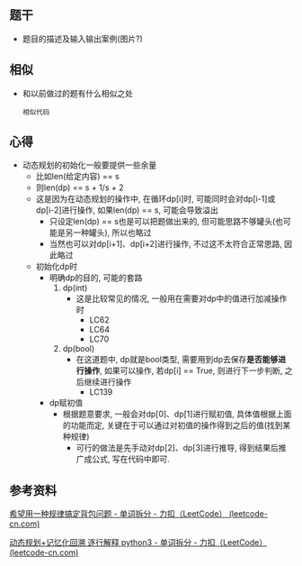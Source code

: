 ## 题干

* 题目的描述及输入输出案例(图片?)



## 相似

* 和以前做过的题有什么相似之处

  ```
  相似代码
  ```

  

## 心得

* 动态规划的初始化一般要提供一些余量
  * 比如len(给定内容) == s
  * 则len(dp) == s + 1/s + 2
  * 这是因为在动态规划的操作中, 在循环dp[i]时, 可能同时会对dp[i-1]或dp[i-2]进行操作, 如果len(dp) == s, 可能会导致溢出
    * 只设定len(dp) == s也是可以把题做出来的, 但可能思路不够罐头(也可能是另一种罐头), 所以也略过
    * 当然也可以对dp[i+1]、dp[i+2]进行操作,  不过这不太符合正常思路, 因此略过
  * 初始化dp时
    * 明确dp的目的, 可能的套路
      1. dp(int)
         * 这是比较常见的情况, 一般用在需要对dp中的值进行加减操作时
           * LC62
           * LC64
           * LC70
      2. dp(bool)
         * 在这道题中, dp就是bool类型, 需要用到dp去保存**是否能够进行操作**, 如果可以操作, 若dp[i] == True, 则进行下一步判断, 之后继续进行操作
           * LC139
    * dp赋初值
      * 根据题意要求, 一般会对dp[0]、dp[1]进行赋初值, 具体值根据上面的功能而定, 关键在于可以通过对初值的操作得到之后的值(找到某种规律)
        * 可行的做法是先手动对dp[2]、dp[3]进行推导, 得到结果后推广成公式, 写在代码中即可.



## 参考资料

[希望用一种规律搞定背包问题 - 单词拆分 - 力扣（LeetCode） (leetcode-cn.com)](https://leetcode-cn.com/problems/word-break/solution/xi-wang-yong-yi-chong-gui-lu-gao-ding-bei-bao-we-4/)

[动态规划+记忆化回溯 逐行解释 python3 - 单词拆分 - 力扣（LeetCode） (leetcode-cn.com)](https://leetcode-cn.com/problems/word-break/solution/dong-tai-gui-hua-ji-yi-hua-hui-su-zhu-xing-jie-shi/)